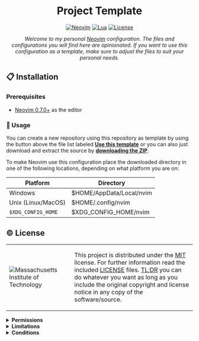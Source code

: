 <div align="center">

# Project Template

[![Neovim](https://img.shields.io/badge/NeoVim-%2357A143.svg?logo=neovim&logoColor=white)](https://neovim.io)
[![Lua](https://img.shields.io/badge/Lua-%232C2D72.svg?logo=lua&logoColor=white)](https://lua.org)
[![License](https://img.shields.io/github/license/NekkoDroid/nvim-cfg)](#copyright-license)

*Welcome to my personal [Neovim](https://neovim.io) configuration. The files and configurations you will find here are opinionated.*
*If you want to use this configuration as a template, make sure to adjust the files to suit your personal needs.*
</div>

## :clipboard: Installation

### Prerequisites

- [Neovim 0.7.0+](https://neovim.io) as the editor

### :rocket: Usage

You can create a new repository using this repository as template by using the button above the file list labeled
[**Use this template**](https://github.com/NekkoDroid/nvim-cfg/generate) or you can also just download and extract the
source by [**downloading the ZIP**](https://github.com/NekkoDroid/nvim-cfg/archive/refs/heads/main.zip).

To make Neovim use this configuration place the downloaded directory in one of the following locations, depending on
what platform you are on:

| Platform           | Directory                |
|--------------------|--------------------------|
| Windows            | $HOME/AppData/Local/nvim |
| Unix (Linux/MacOS) | $HOME/.config/nvim       |
| `$XDG_CONFIG_HOME` | $XDG_CONFIG_HOME/nvim    |

## :copyright: License

<table>
<tr>
<td width="160px">

![Massachusetts Institute of Technology](https://upload.wikimedia.org/wikipedia/commons/0/0c/MIT_logo.svg)
</td>
<td>

This project is distributed under the [MIT](https://opensource.org/licenses/MIT) license. For further information read
the included [LICENSE](LICENSE.txt) files. [TL;DR](https://www.tldrlegal.com/l/mit) you can do whatever you want as long
as you include the original copyright and license notice in any copy of the software/source.
</td>
</tr>
</table>

<details>
<summary><b>Permissions</b></summary>
<blockquote>

<details>
<summary><em>Commercial Use</em></summary>
<blockquote>
The licensed material and derivatives may be used for commercial purposes.
</blockquote>
</details>

<details>
<summary><em>Modification</em></summary>
<blockquote>
The licensed material may be modified.
</blockquote>
</details>

<details>
<summary><em>Distribution</em></summary>
<blockquote>
The licensed material may be distributed.
</blockquote>
</details>

<details>
<summary><em>Private use</em></summary>
<blockquote>
The licensed material may be used and modified in private.
</blockquote>
</details>

</blockquote>
</details>

<details>
<summary><b>Limitations</b></summary>
<blockquote>

<details>
<summary><em>Liability</em></summary>
<blockquote>
This license includes a limitation of liability.
</blockquote>
</details>

<details>
<summary><em>Warranty</em></summary>
<blockquote>
This license explicitly states that it does NOT provide any warranty.
</blockquote>
</details>

</blockquote>
</details>

<details>
<summary><b>Conditions</b></summary>
<blockquote>

<details>
<summary><em>License and copyright notice</em></summary>
<blockquote>
A copy of the license and copyright notice must be included with the licensed material.
</blockquote>
</details>

</blockquote>
</details>
